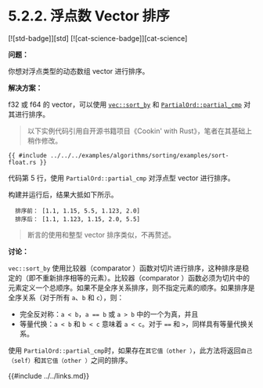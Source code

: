 # 5.2.2. 浮点数 Vector 排序

[![std-badge]][std] [![cat-science-badge]][cat-science]

**问题：**

你想对浮点类型的动态数组 vector 进行排序。

**解决方案：**

f32 或 f64 的 vector，可以使用 [`vec::sort_by`] 和 [`PartialOrd::partial_cmp`] 对其进行排序。

> 以下实例代码引用自开源书籍项目《Cookin' with Rust》，笔者在其基础上稍作修改。

```rust,edition2018
{{ #include ../../../examples/algorithms/sorting/examples/sort-float.rs }}
```

代码第 5 行，使用 `PartialOrd::partial_cmp` 对浮点型 vector 进行排序。

构建并运行后，结果大抵如下所示。

``` shell 
  排序前： [1.1, 1.15, 5.5, 1.123, 2.0]
  排序后： [1.1, 1.123, 1.15, 2.0, 5.5]
```

> 断言的使用和整型 vector 排序类似，不再赘述。

**讨论：**

`vec::sort_by` 使用比较器（comparator ）函数对切片进行排序，这种排序是稳定的（即不重新排序相等的元素）。比较器（comparator ）函数必须为切片中的元素定义一个总顺序。如果不是全序关系排序，则不指定元素的顺序。如果排序是全序关系（对于所有 `a`、`b` 和 `c`），则：
- 完全反对称：`a < b`，`a == b` 或 `a > b` 中的一个为真，并且
- 等量代换：`a < b` 和 `b < c` 意味着 `a < c`。对于 `==` 和 `>`，同样具有等量代换关系。

使用 `PartialOrd::partial_cmp`时，如果存在`其它值（other ）`，此方法将返回`自己（self）`和`其它值（other ）`之间的排序。

[`vec::sort_by`]: https://doc.rust-lang.org/std/primitive.slice.html#method.sort_by
[`PartialOrd::partial_cmp`]: https://doc.rust-lang.org/std/cmp/trait.PartialOrd.html#tymethod.partial_cmp

{{#include ../../links.md}}

